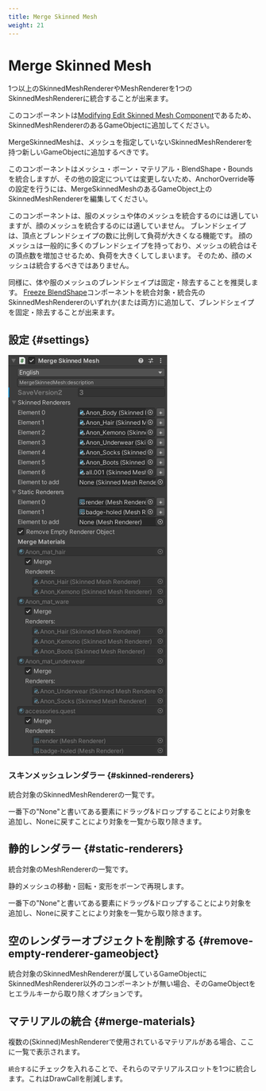 ```yaml
---
title: Merge Skinned Mesh
weight: 21
---
```


# Merge Skinned Mesh

1つ以上のSkinnedMeshRendererやMeshRendererを1つのSkinnedMeshRendererに統合することが出来ます。

このコンポーネントは[Modifying Edit Skinned Mesh Component](../../component-kind/edit-skinned-mesh-components#modifying-component)であるため、SkinnedMeshRendererのあるGameObjectに追加してください。

MergeSkinnedMeshは、メッシュを指定していないSkinnedMeshRendererを持つ新しいGameObjectに追加するべきです。

このコンポーネントはメッシュ・ボーン・マテリアル・BlendShape・Boundsを統合しますが、その他の設定については変更しないため、AnchorOverride等の設定を行うには、MergeSkinnedMeshのあるGameObject上のSkinnedMeshRendererを編集してください。

このコンポーネントは、服のメッシュや体のメッシュを統合するのには適していますが、顔のメッシュを統合するのには適していません。
ブレンドシェイプは、頂点とブレンドシェイプの数に比例して負荷が大きくなる機能です。
顔のメッシュは一般的に多くのブレンドシェイプを持っており、メッシュの統合はその頂点数を増加させるため、負荷を大きくしてしまいます。
そのため、顔のメッシュは統合するべきではありません。

同様に、体や服のメッシュのブレンドシェイプは固定・除去することを推奨します。
[Freeze BlendShape](../freeze-blendshape)コンポーネントを統合対象・統合先のSkinnedMeshRendererのいずれか(または両方)に追加して、ブレンドシェイプを固定・除去することが出来ます。

## 設定 {#settings}

![component.png](component.png)

### スキンメッシュレンダラー {#skinned-renderers}

統合対象のSkinnedMeshRendererの一覧です。

一番下の"None"と書いてある要素にドラッグ&ドロップすることにより対象を追加し、Noneに戻すことにより対象を一覧から取り除きます。

## 静的レンダラー {#static-renderers}

統合対象のMeshRendererの一覧です。

静的メッシュの移動・回転・変形をボーンで再現します。

一番下の"None"と書いてある要素にドラッグ&ドロップすることにより対象を追加し、Noneに戻すことにより対象を一覧から取り除きます。

## 空のレンダラーオブジェクトを削除する {#remove-empty-renderer-gameobject}

統合対象のSkinnedMeshRendererが属しているGameObjectにSkinnedMeshRenderer以外のコンポーネントが無い場合、そのGameObjectをヒエラルキーから取り除くオプションです。

## マテリアルの統合 {#merge-materials}

複数の(Skinned)MeshRendererで使用されているマテリアルがある場合、ここに一覧で表示されます。

`統合する`にチェックを入れることで、それらのマテリアルスロットを1つに統合します。これはDrawCallを削減します。
